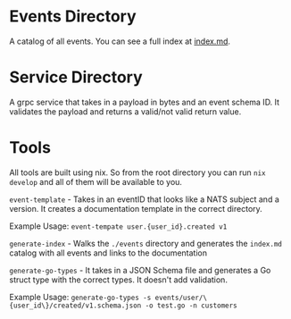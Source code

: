 # Events Directory
A catalog of all events. You can see a full index at [index.md](./index.md).

# Service Directory
A grpc service that takes in a payload in bytes and an event schema ID.
It validates the payload and returns a valid/not valid return value.

# Tools
All tools are built using nix. So from the root directory you can run `nix develop` and all of them will be available to you.

`event-template` - Takes in an eventID that looks like a NATS subject and a version. It creates a documentation template in the correct directory.

Example Usage: `event-tempate user.{user_id}.created v1`

`generate-index` - Walks the `./events` directory and generates the `index.md` catalog with all events and links to the documentation

`generate-go-types` - It takes in a JSON Schema file and generates a Go struct type with the correct types. It doesn't add
validation.

Example Usage: `generate-go-types -s events/user/\{user_id\}/created/v1.schema.json -o test.go -n customers`